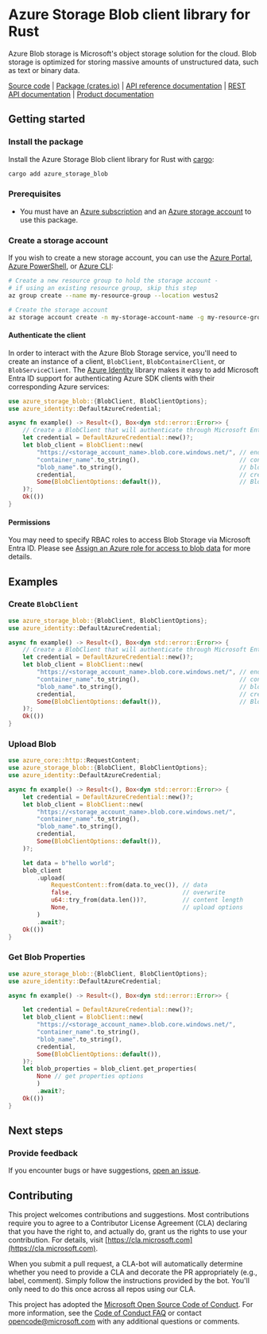 # Azure Storage Blob client library for Rust

Azure Blob storage is Microsoft's object storage solution for the cloud. Blob storage is optimized for storing massive amounts of unstructured data, such as text or binary data.

[Source code] | [Package (crates.io)] | [API reference documentation] | [REST API documentation] | [Product documentation]

## Getting started

### Install the package

Install the Azure Storage Blob client library for Rust with [cargo]:

```sh
cargo add azure_storage_blob
```

### Prerequisites

* You must have an [Azure subscription] and an [Azure storage account] to use this package.

### Create a storage account

If you wish to create a new storage account, you can use the
[Azure Portal], [Azure PowerShell], or [Azure CLI]:

```sh
# Create a new resource group to hold the storage account -
# if using an existing resource group, skip this step
az group create --name my-resource-group --location westus2

# Create the storage account
az storage account create -n my-storage-account-name -g my-resource-group
```

#### Authenticate the client

In order to interact with the Azure Blob Storage service, you'll need to create an instance of a client, `BlobClient`, `BlobContainerClient`, or `BlobServiceClient`. The [Azure Identity] library makes it easy to add Microsoft Entra ID support for authenticating Azure SDK clients with their corresponding Azure services:

```rust no_run
use azure_storage_blob::{BlobClient, BlobClientOptions};
use azure_identity::DefaultAzureCredential;

async fn example() -> Result<(), Box<dyn std::error::Error>> {
    // Create a BlobClient that will authenticate through Microsoft Entra ID
    let credential = DefaultAzureCredential::new()?;
    let blob_client = BlobClient::new(
        "https://<storage_account_name>.blob.core.windows.net/", // endpoint
        "container_name".to_string(),                            // container name
        "blob_name".to_string(),                                 // blob name
        credential,                                              // credential
        Some(BlobClientOptions::default()),                      // BlobClient options
    )?;
    Ok(())
}
```

#### Permissions

You may need to specify RBAC roles to access Blob Storage via Microsoft Entra ID. Please see [Assign an Azure role for access to blob data] for more details.

## Examples

### Create `BlobClient`

```rust no_run
use azure_storage_blob::{BlobClient, BlobClientOptions};
use azure_identity::DefaultAzureCredential;

async fn example() -> Result<(), Box<dyn std::error::Error>> {
    // Create a BlobClient that will authenticate through Microsoft Entra ID
    let credential = DefaultAzureCredential::new()?;
    let blob_client = BlobClient::new(
        "https://<storage_account_name>.blob.core.windows.net/", // endpoint
        "container_name".to_string(),                            // container name
        "blob_name".to_string(),                                 // blob name
        credential,                                              // credential
        Some(BlobClientOptions::default()),                      // BlobClient options
    )?;
    Ok(())
}
```

### Upload Blob

```rust no_run
use azure_core::http::RequestContent;
use azure_storage_blob::{BlobClient, BlobClientOptions};
use azure_identity::DefaultAzureCredential;

async fn example() -> Result<(), Box<dyn std::error::Error>> {
    let credential = DefaultAzureCredential::new()?;
    let blob_client = BlobClient::new(
        "https://<storage_account_name>.blob.core.windows.net/",
        "container_name".to_string(),
        "blob_name".to_string(),
        credential,
        Some(BlobClientOptions::default()),
    )?;

    let data = b"hello world";
    blob_client
        .upload(
            RequestContent::from(data.to_vec()), // data
            false,                               // overwrite
            u64::try_from(data.len())?,          // content length
            None,                                // upload options
        )
        .await?;
    Ok(())
}
```

### Get Blob Properties

```rust no_run
use azure_storage_blob::{BlobClient, BlobClientOptions};
use azure_identity::DefaultAzureCredential;

async fn example() -> Result<(), Box<dyn std::error::Error>> {

    let credential = DefaultAzureCredential::new()?;
    let blob_client = BlobClient::new(
        "https://<storage_account_name>.blob.core.windows.net/",
        "container_name".to_string(),
        "blob_name".to_string(),
        credential,
        Some(BlobClientOptions::default()),
    )?;
    let blob_properties = blob_client.get_properties(
        None // get properties options
        )
        .await?;
    Ok(())
}
```

## Next steps

### Provide feedback

If you encounter bugs or have suggestions, [open an issue](https://github.com/Azure/azure-sdk-for-rust/issues).

## Contributing

This project welcomes contributions and suggestions. Most contributions require you to agree to a Contributor License Agreement (CLA) declaring that you have the right to, and actually do, grant us the rights to use your contribution. For details, visit [https://cla.microsoft.com](https://cla.microsoft.com).

When you submit a pull request, a CLA-bot will automatically determine whether you need to provide a CLA and decorate the PR appropriately (e.g., label, comment). Simply follow the instructions provided by the bot. You'll only need to do this once across all repos using our CLA.

This project has adopted the [Microsoft Open Source Code of Conduct](https://opensource.microsoft.com/codeofconduct/). For more information, see the [Code of Conduct FAQ](https://opensource.microsoft.com/codeofconduct/faq/) or contact [opencode@microsoft.com](mailto:opencode@microsoft.com) with any additional questions or comments.

<!-- LINKS -->
[Azure subscription]: https://azure.microsoft.com/free/
[Azure storage account]: https://learn.microsoft.com/azure/storage/common/storage-account-overview
[Azure Portal]: https://learn.microsoft.com/azure/storage/common/storage-quickstart-create-account?tabs=azure-portal
[Azure PowerShell]: https://learn.microsoft.com/azure/storage/common/storage-quickstart-create-account?tabs=azure-powershell
[Azure CLI]: https://learn.microsoft.com/azure/storage/common/storage-quickstart-create-account?tabs=azure-cli
[cargo]: https://dev-doc.rust-lang.org/stable/cargo/commands/cargo.html
[Azure Identity]: https://github.com/Azure/azure-sdk-for-rust/tree/main/sdk/identity/azure_identity
[API reference documentation]: https://docs.rs/crate/azure_storage_blob/latest
[Package (crates.io)]: https://crates.io/crates/azure_storage_blob
[Source code]: https://github.com/Azure/azure-sdk-for-rust/tree/main/sdk/storage/azure_storage_blob
[REST API documentation]: https://learn.microsoft.com/rest/api/storageservices/blob-service-rest-api
[Product documentation]: https://learn.microsoft.com/azure/storage/blobs/storage-blobs-overview
[Assign an Azure role for access to blob data]: https://learn.microsoft.com/azure/storage/blobs/assign-azure-role-data-access?tabs=portal
